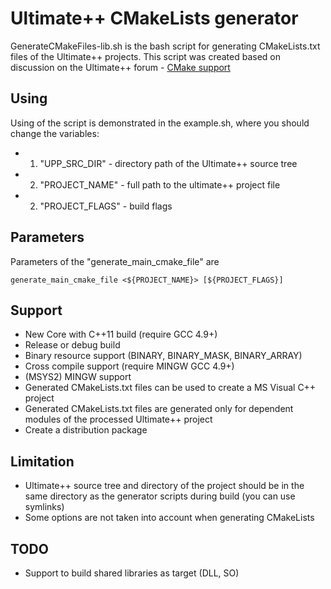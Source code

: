# Ultimate++ CMakeLists generator

GenerateCMakeFiles-lib.sh is the bash script for generating CMakeLists.txt files of the Ultimate++ projects.
This script was created based on discussion on the Ultimate++ forum - [CMake support](http://www.ultimatepp.org/forums/index.php?t=msg&th=6013&goto=32310&#msg_32310)

## Using
Using of the script is demonstrated in the example.sh, where you should change the variables:
* 1. "UPP_SRC_DIR" - directory path of the Ultimate++ source tree
* 2. "PROJECT_NAME" - full path to the ultimate++ project file
* 2. "PROJECT_FLAGS" - build flags

## Parameters
Parameters of the "generate_main_cmake_file" are
```
generate_main_cmake_file <${PROJECT_NAME}> [${PROJECT_FLAGS}]
```

## Support
- New Core with C++11 build (require GCC 4.9+)
- Release or debug build
- Binary resource support (BINARY, BINARY_MASK, BINARY_ARRAY)
- Cross compile support (require MINGW GCC 4.9+)
- (MSYS2) MINGW support
- Generated CMakeLists.txt files can be used to create a MS Visual C++ project
- Generated CMakeLists.txt files are generated only for dependent modules of the processed Ultimate++ project
- Create a distribution package

## Limitation
- Ultimate++ source tree and directory of the project should be in the same directory as the generator scripts during build (you can use symlinks)
- Some options are not taken into account when generating CMakeLists

## TODO
- Support to build shared libraries as target (DLL, SO)
